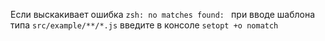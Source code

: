 Если выскакивает ошибка ```zsh: no matches found: ``` при вводе шаблона типа ```src/example/**/*.js```
введите в консоле ```setopt +o nomatch```
